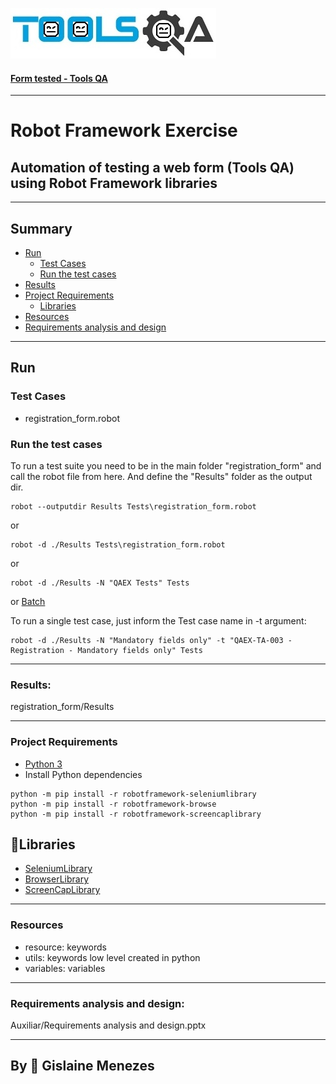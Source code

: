 ![ ](External/Toolsqa1.png)

<h4>
 <a href="https://demoqa.com/automation-practice-form"> Form tested - Tools QA</a>
</h4>

---

# Robot Framework Exercise

## Automation of testing a web form (Tools QA) using Robot Framework libraries

---

## Summary

- [Run](#run)
  - [Test Cases](#test-cases)
  - [Run the test cases](#run-the-test-cases)
- [Results](#results)
- [Project Requirements](#project-requirements)
  - [Libraries](#libraries)
- [Resources](#resources)
- [Requirements analysis and design](#requirements-analysis-and-design)

---

## Run

### Test Cases

- registration_form.robot

### Run the test cases

To run a test suite you need to be in the main folder "registration_form" and call the robot file from here.
And define the "Results" folder as the output dir.

```
robot --outputdir Results Tests\registration_form.robot
```

or

```
robot -d ./Results Tests\registration_form.robot
```

or

```
robot -d ./Results -N "QAEX Tests" Tests
```

or
[Batch](#run.bat)

To run a single test case, just inform the Test case name in -t argument:

```
robot -d ./Results -N "Mandatory fields only" -t "QAEX-TA-003 - Registration - Mandatory fields only" Tests
```

---

### Results:

registration_form/Results

---

### Project Requirements

- [Python 3](https://www.python.org/downloads/)
- Install Python dependencies

```shell
python -m pip install -r robotframework-seleniumlibrary
python -m pip install -r robotframework-browse
python -m pip install -r robotframework-screencaplibrary
```

## 📖Libraries

- [SeleniumLibrary](https://github.com/robotframework/SeleniumLibrary)
- [BrowserLibrary](https://github.com/MarketSquare/robotframework-browser)
- [ScreenCapLibrary](https://github.com/mihaiparvu/ScreenCapLibrary)

---

### Resources

- resource: keywords
- utils: keywords low level created in python
- variables: variables

---

### Requirements analysis and design:

Auxiliar/Requirements analysis and design.pptx

---

## By 🤍 Gislaine Menezes
